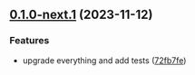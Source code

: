 ## [0.1.0-next.1](https://github.com/atomicpages/docusaurus-plugin-module-alias/compare/v0.0.2...v0.1.0-next.1) (2023-11-12)


### Features

* upgrade everything and add tests ([72fb7fe](https://github.com/atomicpages/docusaurus-plugin-module-alias/commit/72fb7fe3b304c0bc305908bfea5dc5b4e700db04))
